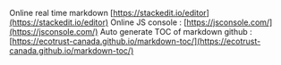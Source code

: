 Online real time markdown [https://stackedit.io/editor](https://stackedit.io/editor)
Online JS console : [https://jsconsole.com/](https://jsconsole.com/)
Auto generate TOC of markdown github : [https://ecotrust-canada.github.io/markdown-toc/](https://ecotrust-canada.github.io/markdown-toc/)
